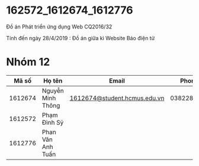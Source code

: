 # 162572_1612674_1612776
Đồ án Phát triển ứng dụng Web CQ2016/32

Tính đến ngày 28/4/2019 : Đồ án giữa kì Website Báo điện tử

# Nhóm 12
Mã số | Họ tên | Email | Phone 
----- | ------ |------ | -----
1612674 | Nguyễn Minh Thông | 1612674@student.hcmus.edu.vn | 0382289479  
1612572 | Phạm Đình Sỹ | |
1612776 | Phan Văn Anh Tuấn | |



